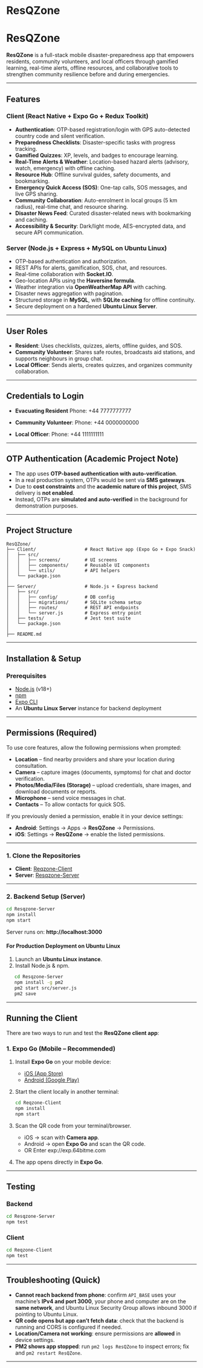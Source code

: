 # ResQZone

# ResQZone  

**ResQZone** is a full-stack mobile disaster-preparedness app that empowers residents, community volunteers, and local officers through gamified learning, real-time alerts, offline resources, and collaborative tools to strengthen community resilience before and during emergencies.  

---

## Features  

### Client (React Native + Expo Go + Redux Toolkit)  
- **Authentication**: OTP-based registration/login with GPS auto-detected country code and silent verification.  
- **Preparedness Checklists**: Disaster-specific tasks with progress tracking.  
- **Gamified Quizzes**: XP, levels, and badges to encourage learning.  
- **Real-Time Alerts & Weather**: Location-based hazard alerts (advisory, watch, emergency) with offline caching.  
- **Resource Hub**: Offline survival guides, safety documents, and bookmarking.  
- **Emergency Quick Access (SOS)**: One-tap calls, SOS messages, and live GPS sharing.  
- **Community Collaboration**: Auto-enrolment in local groups (5 km radius), real-time chat, and resource sharing.  
- **Disaster News Feed**: Curated disaster-related news with bookmarking and caching.  
- **Accessibility & Security**: Dark/light mode, AES-encrypted data, and secure API communication.  

### Server (Node.js + Express + MySQL on Ubuntu Linux)  
- OTP-based authentication and authorization.  
- REST APIs for alerts, gamification, SOS, chat, and resources.  
- Real-time collaboration with **Socket.IO**.  
- Geo-location APIs using the **Haversine formula**.  
- Weather integration via **OpenWeatherMap API** with caching.  
- Disaster news aggregation with pagination.  
- Structured storage in **MySQL**, with **SQLite caching** for offline continuity.  
- Secure deployment on a hardened **Ubuntu Linux Server**.  

---

## User Roles  

- **Resident**: Uses checklists, quizzes, alerts, offline guides, and SOS.  
- **Community Volunteer**: Shares safe routes, broadcasts aid stations, and supports neighbours in group chat.  
- **Local Officer**: Sends alerts, creates quizzes, and organizes community collaboration.  

---

## Credentials to Login

- **Evacuating Resident**
      Phone: +44 7777777777

- **Community Volunteer**:
      Phone: +44 0000000000

- **Local Officer**:
      Phone: +44 1111111111


---

## OTP Authentication (Academic Project Note)

- The app uses **OTP-based authentication with auto-verification**.
- In a real production system, OTPs would be sent via **SMS gateways**.
- Due to **cost constraints** and the **academic nature of this project**, SMS delivery is **not enabled**.
- Instead, OTPs are **simulated and auto-verified** in the background for demonstration purposes.

---

## Project Structure

```
ResQZone/
├── Client/                  # React Native app (Expo Go + Expo Snack)
│   ├── src/
│   │   ├── screens/         # UI screens
│   │   ├── components/      # Reusable UI components
│   │   └── utils/           # API helpers
│   └── package.json
│
├── Server/                  # Node.js + Express backend
│   ├── src/
│   │   ├── config/          # DB config
│   │   ├── migrations/      # SQLite schema setup
│   │   ├── routes/          # REST API endpoints
│   │   └── server.js        # Express entry point
│   ├── tests/               # Jest test suite
│   └── package.json
│
├── README.md
```

---

## Installation & Setup

### Prerequisites
- [Node.js](https://nodejs.org/) (v18+)
- [npm](https://www.npmjs.com/)
- [Expo CLI](https://docs.expo.dev/get-started/installation/)
- An **Ubuntu Linux Server** instance for backend deployment

---

## Permissions (Required)

To use core features, allow the following permissions when prompted:

- **Location** – find nearby providers and share your location during consultation.
- **Camera** – capture images (documents, symptoms) for chat and doctor verification.
- **Photos/Media/Files (Storage)** – upload credentials, share images, and download documents or reports.
- **Microphone** – send voice messages in chat.
- **Contacts** – To allow contacts for quick SOS.

If you previously denied a permission, enable it in your device settings:
- **Android**: Settings → Apps → **ResQZone** → Permissions.
- **iOS**: Settings → **ResQZone** → enable the listed permissions.

---


### 1. Clone the Repositories  
- **Client**: [Reqzone-Client](https://github.com/sab54/Reqzone-Client)  
- **Server**: [Resqzone-Server](https://github.com/sab54/Resqzone-Server)

---

### 2. Backend Setup (Server)

```bash
cd Resqzone-Server
npm install
npm start
```
Server runs on: **http://localhost:3000**

#### For Production Deployment on Ubuntu Linux
1. Launch an **Ubuntu Linux instance**.
2. Install Node.js & npm.

```bash
   cd Resqzone-Server
   npm install -g pm2
   pm2 start src/server.js
   pm2 save
```
---

## Running the Client

There are two ways to run and test the **ResQZone client app**:

### 1. Expo Go (Mobile – Recommended)

1. Install **Expo Go** on your mobile device:
   - [iOS (App Store)](https://apps.apple.com/app/expo-go/id982107779)
   - [Android (Google Play)](https://play.google.com/store/apps/details?id=host.exp.exponent)

2. Start the client locally in another terminal:
   ```bash
   cd Reqzone-Client
   npm install
   npm start
   ```

4. Scan the QR code from your terminal/browser.
   - iOS → scan with **Camera app**.
   - Android → open **Expo Go** and scan the QR code.
   - OR Enter exp://exp.64bitme.com

5. The app opens directly in **Expo Go**.

---

## Testing

### Backend
```bash
cd Resqzone-Server
npm test
```

### Client
```bash
cd Reqzone-Client
npm test
```

---

## Troubleshooting (Quick)
- **Cannot reach backend from phone**: confirm `API_BASE` uses your machine’s **IPv4 and port 3000**, your phone and computer are on the **same network**, and Ubuntu Linux Security Group allows inbound 3000 if pointing to Ubuntu Linux.
- **QR code opens but app can’t fetch data**: check that the backend is running and CORS is configured if needed.
- **Location/Camera not working**: ensure permissions are **allowed** in device settings.
- **PM2 shows app stopped**: run `pm2 logs ResQZone` to inspect errors; fix and `pm2 restart ResQZone`.

---
